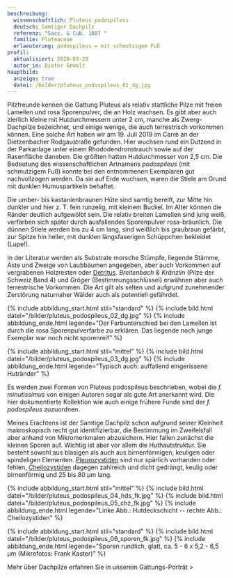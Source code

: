 ```yaml
---
beschreibung:
  wissenschaftlich: Pluteus podospileus
  deutsch: Samtiger Dachpilz
  referenz: "Sacc. & Cub. 1887 "
  familie: Pluteaceae
  erlaeuterung: podospileus = mit schmutzigem Fuß
profil:
  aktualisiert: 2020-09-20
  autor_in: Dieter Gewalt
hauptbild:
  anzeige: true
  datei: /bilder/pluteus_podospileus_01_dg.jpg
---
```

Pilzfreunde kennen die Gattung Pluteus als relativ stattliche Pilze mit freien Lamellen und rosa Sporenpulver, die an Holz wachsen. Es gibt aber auch zierlich kleine mit Hutdurchmessern unter 2 cm, manche als Zwerg-Dachpilze bezeichnet, und einige wenige, die auch terrestrisch vorkommen können. Eine solche Art haben wir am 19. Juli 2019 im Carré an der Dietzenbacher Rodgaustraße gefunden. Hier wuchsen rund ein Dutzend in der Parkanlage unter einem Rhododendronstrauch sowie auf der Rasenfläche daneben. Die größten hatten Hutdurchmesser von 2,5 cm. Die Bedeutung des wissenschaftlichen Artnamens *podospileus* (mit schmutzigem Fuß) konnte bei den entnommenen Exemplaren gut nachvollzogen werden. Da sie auf Erde wuchsen, waren die Stiele am Grund mit dunklen Humuspartikeln behaftet.

Die umber- bis kastanienbraunen Hüte sind samtig bereift, zur Mitte hin dunkler und hier z. T. fein runzelig, mit kleinem Buckel. Im Alter können die Ränder deutlich aufgewölbt sein. Die relativ breiten Lamellen sind jung weiß, verfärben sich später durch ausfallendes Sporenpulver rosa-bräunlich. Die dünnen Stiele werden bis zu 4 cm lang, sind weißlich bis graubraun gefärbt, zur Spitze hin heller, mit dunklen längsfaserigen Schüppchen bekleidet (Lupe!). 

In der Literatur werden als Substrate morsche Stümpfe, liegende Stämme, Äste und Zweige von Laubbäumen angegeben, aber auch Vorkommen auf vergrabenen Holzresten oder [Detritus](Detritus "Glossar"). *Breitenbach & Kränzlin* (Pilze der Schweiz Band 4) und *Gröger* (Bestimmungsschlüssel) erwähnen aber auch terrestrische Vorkommen. Die Art gilt als selten und aufgrund zunehmender Zerstörung naturnaher Wälder auch als potentiell gefährdet.

{% include abbildung_start.html stil="standard" %}
{% include bild.html datei="/bilder/pluteus_podospileus_02_dg.jpg" %}
{% include abbildung_ende.html legende="Der Farbunterschied bei den Lamellen ist durch die rosa Sporenpulverfarbe zu erklären. Das liegende noch junge Exemplar war noch nicht sporenreif" %}

{% include abbildung_start.html stil="mittel" %}
{% include bild.html datei="/bilder/pluteus_podospileus_03_dg.jpg" %}
{% include abbildung_ende.html legende="Typisch auch: auffallend eingerissene Hutränder" %}

Es werden zwei Formen von Pluteus podospileus beschrieben, wobei die *f. minutissimus* von einigen Autoren sogar als gute Art anerkannt wird. Die hier dokumentierte Kollektion wie auch einige frühere Funde sind der *f. podospileus* zuzuordnen.

Meines Erachtens ist der Samtige Dachpilz schon aufgrund seiner Kleinheit makroskopisch recht gut identifizierbar, die Bestimmung im Zweifelsfall aber anhand von Mikromerkmalen abzusichern. Hier fallen zunächst die kleinen Sporen auf. Wichtig ist aber vor allem die Huthautstruktur. Sie besteht sowohl aus blasigen als auch aus birnenförmigen, keuligen oder spindeligen Elementen. [Pleurozystiden](Pleurozystiden "Glossar") sind nur spärlich vorhanden oder fehlen, [Cheilozystiden](Cheilozystiden "Glossar") dagegen zahlreich und dicht gedrängt, keulig oder birnenförmig und 25 bis 80 µm lang.

{% include abbildung_start.html stil="mittel" %}
{% include bild.html datei="/bilder/pluteus_podospileus_04_hds_fk.jpg" %}
{% include bild.html datei="/bilder/pluteus_podospileus_05_chz_fk.jpg" %}
{% include abbildung_ende.html legende="Linke Abb.: Hutdeckschicht -- rechte Abb.: Cheilozystiden" %}

{% include abbildung_start.html stil="standard" %}
{% include bild.html datei="/bilder/pluteus_podospileus_06_sporen_fk.jpg" %}
{% include abbildung_ende.html legende="Sporen rundlich, glatt, ca. 5 - 6 x 5,2 - 6,5 µm      (Mikrofotos: Frank Kaster)" %}

Mehr über Dachpilze erfahren Sie in unserem Gattungs-Porträt >